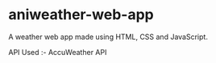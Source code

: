 # aniweather-web-app
A weather web app made using HTML, CSS and JavaScript.

API Used :- AccuWeather API

